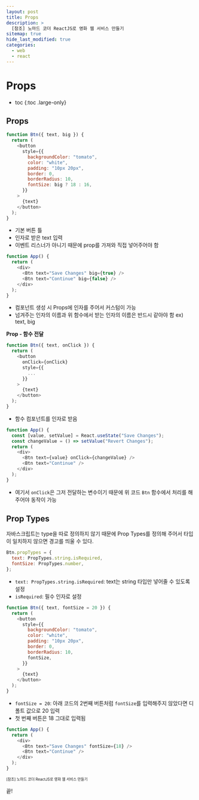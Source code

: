 ```yaml
---
layout: post
title: Props
description: >
  [참조] 노마드 코더 ReactJS로 영화 웹 서비스 만들기
sitemap: true
hide_last_modified: true
categories:
  - web
  - react
---
```


# Props

* toc
{:toc .large-only}

## Props

```js
function Btn({ text, big }) {
  return (
    <button
      style={{
        backgroundColor: "tomato",
        color: "white",
        padding: "10px 20px",
        border: 0,
        borderRadius: 10,
        fontSize: big ? 18 : 16,
      }}
    >
      {text}
    </button>
  );
}
```

- 기본 버튼 틀
- 인자로 받은 text 입력
- 이벤트 리스너가 아니기 때문에 prop를 가져와 직접 넣어주어야 함

```js
function App() {
  return (
    <div>
      <Btn text="Save Changes" big={true} />
      <Btn text="Continue" big={false} />
    </div>
  );
}
```

- 컴포넌트 생성 시 Props에 인자를 주어서 커스텀이 가능
- 넘겨주는 인자의 이름과 위 함수에서 받는 인자의 이름은 반드시 같아야 함 ex) text, big

**Prop - 함수 전달**

```js
function Btn({ text, onClick }) {
  return (
    <button
      onClick={onClick}
      style={{
        ...
      }}
    >
      {text}
    </button>
  );
}
```

- 함수 컴포넌트를 인자로 받음

```js
function App() {
  const [value, setValue] = React.useState("Save Changes");
  const changeValue = () => setValue("Revert Changes");
  return (
    <div>
      <Btn text={value} onClick={changeValue} />
      <Btn text="Continue" />
    </div>
  );
}
```

- 여기서 `onClick`은 그저 전달하는 변수이기 때문에 위 코드 `Btn` 함수에서 처리를 해주어야 동작이 가능

## Prop Types

자바스크립트는 type을 따로 정의하지 않기 때문에 Prop Types를 정의해 주어서 타입이 일치하지 않으면 경고를 띄울 수 있다.

```js
Btn.propTypes = {
  text: PropTypes.string.isRequired,
  fontSize: PropTypes.number,
};
```

- `text: PropTypes.string.isRequired`: text는 string 타입만 넣어줄 수 있도록 설정
- `isRequired`: 필수 인자로 설정

```js
function Btn({ text, fontSize = 20 }) {
  return (
    <button
      style={{
        backgroundColor: "tomato",
        color: "white",
        padding: "10px 20px",
        border: 0,
        borderRadius: 10,
        fontSize,
      }}
    >
      {text}
    </button>
  );
}
```

- `fontSize = 20`: 아래 코드의 2번째 버튼처럼 `fontSize`를 입력해주지 않았다면 디폴트 값으로 20 입력
- 첫 번째 버튼은 18 그대로 입력됨

```js
function App() {
  return (
    <div>
      <Btn text="Save Changes" fontSize={18} />
      <Btn text="Continue" />
    </div>
  );
}
```






<span style="font-size:70%">[참조] 노마드 코더 ReactJS로 영화 웹 서비스 만들기</span>

끝!